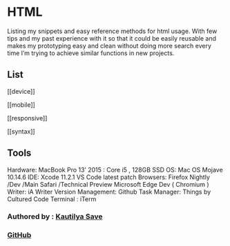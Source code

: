 # HTML

Listing my snippets and easy reference methods for html usage. With few tips and my past experience with it so that it could be easily reusable and makes my prototyping easy and clean without doing more search every time I’m trying to achieve similar functions in new projects.

## List

[[device]]

[[mobile]]

[[responsive]]

[[syntax]]

## Tools

Hardware: MacBook Pro 13’ 2015 : Core i5 , 128GB SSD OS: Mac OS Mojave 10.14.6 IDE: Xcode 11.2.1 VS Code latest patch Browsers: Firefox Nightly /Dev /Main Safari /Technical Preview Microsoft Edge Dev \( Chromium \) Writer: iA Writer Version Management: Github Task Manager: Things by Cultured Code Terminal : iTerm

### Authored by : [Kautilya Save](https://sensehack.github.io/)

### [GitHub](https://github.com/SensehacK)

